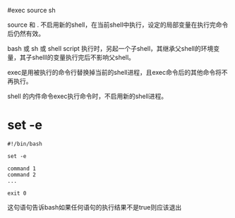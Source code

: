 #exec  source  sh

source 和 . 不启用新的shell，在当前shell中执行，设定的局部变量在执行完命令后仍然有效。

bash 或 sh 或 shell script 执行时，另起一个子shell，其继承父shell的环境变量，其子shelll的变量执行完后不影响父shell。

exec是用被执行的命令行替换掉当前的shell进程，且exec命令后的其他命令将不再执行。

shell 的内件命令exec执行命令时，不启用新的shell进程。





# set -e

```
#!/bin/bash

set -e

command 1
command 2
...

exit 0
```

这句语句告诉bash如果任何语句的执行结果不是true则应该退出